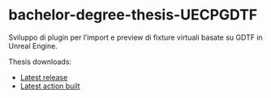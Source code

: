 # bachelor-degree-thesis-UECPGDTF
Sviluppo di plugin per l’import e preview di
fixture virtuali basate su GDTF in Unreal Engine.<br/>

Thesis downloads:
- [Latest release](https://github.com/stranck/bachelor-degree-thesis-UECPGDTF/releases/download/v0.9999/thesis.pdf)
- [Latest action built](https://nightly.link/stranck/bachelor-degree-thesis-UECPGDTF/workflows/buildLatex/main/PDF.zip)

